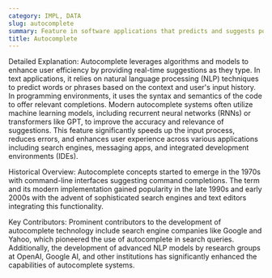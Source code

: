 ```yaml
---
category: IMPL, DATA
slug: autocomplete
summary: Feature in software applications that predicts and suggests possible completions for a user’s input, such as text or code, based on partial input data.
title: Autocomplete
---
```


Detailed Explanation:
Autocomplete leverages algorithms and models to enhance user efficiency by providing real-time suggestions as they type. In text applications, it relies on natural language processing (NLP) techniques to predict words or phrases based on the context and user's input history. In programming environments, it uses the syntax and semantics of the code to offer relevant completions. Modern autocomplete systems often utilize machine learning models, including recurrent neural networks (RNNs) or transformers like GPT, to improve the accuracy and relevance of suggestions. This feature significantly speeds up the input process, reduces errors, and enhances user experience across various applications including search engines, messaging apps, and integrated development environments (IDEs).

Historical Overview:
Autocomplete concepts started to emerge in the 1970s with command-line interfaces suggesting command completions. The term and its modern implementation gained popularity in the late 1990s and early 2000s with the advent of sophisticated search engines and text editors integrating this functionality.

Key Contributors:
Prominent contributors to the development of autocomplete technology include search engine companies like Google and Yahoo, which pioneered the use of autocomplete in search queries. Additionally, the development of advanced NLP models by research groups at OpenAI, Google AI, and other institutions has significantly enhanced the capabilities of autocomplete systems.
